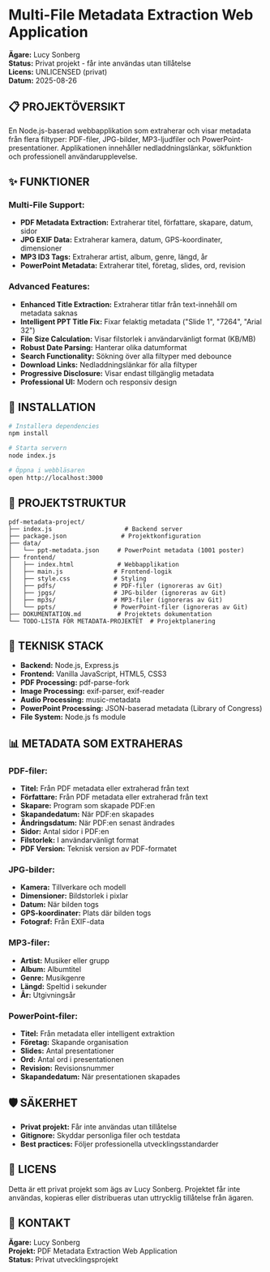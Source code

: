# Multi-File Metadata Extraction Web Application

**Ägare:** Lucy Sonberg  
**Status:** Privat projekt - får inte användas utan tillåtelse  
**Licens:** UNLICENSED (privat)  
**Datum:** 2025-08-26  

## 📋 PROJEKTÖVERSIKT

En Node.js-baserad webbapplikation som extraherar och visar metadata från flera filtyper: PDF-filer, JPG-bilder, MP3-ljudfiler och PowerPoint-presentationer. Applikationen innehåller nedladdningslänkar, sökfunktion och professionell användarupplevelse.

## ✨ FUNKTIONER

### **Multi-File Support:**
- **PDF Metadata Extraction:** Extraherar titel, författare, skapare, datum, sidor
- **JPG EXIF Data:** Extraherar kamera, datum, GPS-koordinater, dimensioner
- **MP3 ID3 Tags:** Extraherar artist, album, genre, längd, år
- **PowerPoint Metadata:** Extraherar titel, företag, slides, ord, revision

### **Advanced Features:**
- **Enhanced Title Extraction:** Extraherar titlar från text-innehåll om metadata saknas
- **Intelligent PPT Title Fix:** Fixar felaktig metadata ("Slide 1", "7264", "Arial 32")
- **File Size Calculation:** Visar filstorlek i användarvänligt format (KB/MB)
- **Robust Date Parsing:** Hanterar olika datumformat
- **Search Functionality:** Sökning över alla filtyper med debounce
- **Download Links:** Nedladdningslänkar för alla filtyper
- **Progressive Disclosure:** Visar endast tillgänglig metadata
- **Professional UI:** Modern och responsiv design

## 🚀 INSTALLATION

```bash
# Installera dependencies
npm install

# Starta servern
node index.js

# Öppna i webbläsaren
open http://localhost:3000
```

## 📁 PROJEKTSTRUKTUR

```
pdf-metadata-project/
├── index.js                    # Backend server
├── package.json               # Projektkonfiguration
├── data/
│   └── ppt-metadata.json     # PowerPoint metadata (1001 poster)
├── frontend/
│   ├── index.html            # Webbapplikation
│   ├── main.js              # Frontend-logik
│   ├── style.css            # Styling
│   ├── pdfs/                # PDF-filer (ignoreras av Git)
│   ├── jpgs/                # JPG-bilder (ignoreras av Git)
│   ├── mp3s/                # MP3-filer (ignoreras av Git)
│   └── ppts/                # PowerPoint-filer (ignoreras av Git)
├── DOKUMENTATION.md          # Projektets dokumentation
└── TODO-LISTA FÖR METADATA-PROJEKTET  # Projektplanering
```

## 🔧 TEKNISK STACK

- **Backend:** Node.js, Express.js
- **Frontend:** Vanilla JavaScript, HTML5, CSS3
- **PDF Processing:** pdf-parse-fork
- **Image Processing:** exif-parser, exif-reader
- **Audio Processing:** music-metadata
- **PowerPoint Processing:** JSON-baserad metadata (Library of Congress)
- **File System:** Node.js fs module

## 📊 METADATA SOM EXTRAHERAS

### **PDF-filer:**
- **Titel:** Från PDF metadata eller extraherad från text
- **Författare:** Från PDF metadata eller extraherad från text
- **Skapare:** Program som skapade PDF:en
- **Skapandedatum:** När PDF:en skapades
- **Ändringsdatum:** När PDF:en senast ändrades
- **Sidor:** Antal sidor i PDF:en
- **Filstorlek:** I användarvänligt format
- **PDF Version:** Teknisk version av PDF-formatet

### **JPG-bilder:**
- **Kamera:** Tillverkare och modell
- **Dimensioner:** Bildstorlek i pixlar
- **Datum:** När bilden togs
- **GPS-koordinater:** Plats där bilden togs
- **Fotograf:** Från EXIF-data

### **MP3-filer:**
- **Artist:** Musiker eller grupp
- **Album:** Albumtitel
- **Genre:** Musikgenre
- **Längd:** Speltid i sekunder
- **År:** Utgivningsår

### **PowerPoint-filer:**
- **Titel:** Från metadata eller intelligent extraktion
- **Företag:** Skapande organisation
- **Slides:** Antal presentationer
- **Ord:** Antal ord i presentationen
- **Revision:** Revisionsnummer
- **Skapandedatum:** När presentationen skapades

## 🛡️ SÄKERHET

- **Privat projekt:** Får inte användas utan tillåtelse
- **Gitignore:** Skyddar personliga filer och testdata
- **Best practices:** Följer professionella utvecklingsstandarder

## 📝 LICENS

Detta är ett privat projekt som ägs av Lucy Sonberg. Projektet får inte användas, kopieras eller distribueras utan uttrycklig tillåtelse från ägaren.

## 👤 KONTAKT

**Ägare:** Lucy Sonberg  
**Projekt:** PDF Metadata Extraction Web Application  
**Status:** Privat utvecklingsprojekt
